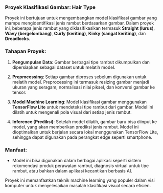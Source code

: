 ### Proyek Klasifikasi Gambar: Hair Type

Proyek ini bertujuan untuk mengembangkan model klasifikasi gambar yang mampu mengidentifikasi jenis rambut berdasarkan gambar. Dalam proyek ini, beberapa jenis rambut yang diklasifikasikan termasuk **Straight (lurus)**, **Wavy (bergelombang)**, **Curly (keriting)**, **Kinky (sangat keriting)**, dan **Dreadlocks**. 

### Tahapan Proyek:
1. **Pengumpulan Data**: Gambar berbagai tipe rambut dikumpulkan dan dipersiapkan sebagai dataset untuk melatih model.
   
2. **Preprocessing**: Setiap gambar diproses sebelum digunakan untuk melatih model. Preprocessing ini termasuk resizing gambar menjadi ukuran yang seragam, normalisasi nilai piksel, dan konversi gambar ke tensor.

3. **Model Machine Learning**: Model klasifikasi gambar menggunakan **TensorFlow Lite** untuk mendeteksi tipe rambut dari gambar. Model ini dilatih untuk mengenali pola visual dari setiap jenis rambut.

4. **Inference (Prediksi)**: Setelah model dilatih, gambar baru bisa diinput ke model, yang akan memberikan prediksi jenis rambut. Model ini dioptimalkan untuk berjalan secara lokal menggunakan TensorFlow Lite, sehingga dapat digunakan pada perangkat edge seperti smartphone.

### Manfaat:
- Model ini bisa digunakan dalam berbagai aplikasi seperti sistem rekomendasi produk perawatan rambut, diagnosis virtual untuk tipe rambut, atau bahkan dalam aplikasi kecantikan berbasis AI.

Proyek ini memanfaatkan teknik machine learning yang populer dalam visi komputer untuk menyelesaikan masalah klasifikasi visual secara efisien.